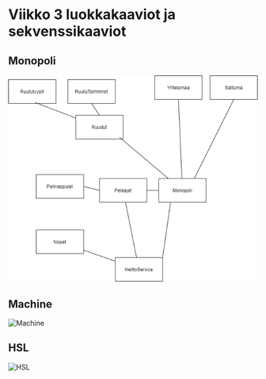 # Viikko 3 luokkakaaviot ja sekvenssikaaviot


## Monopoli
![Monopoli](https://github.com/Shmuli02/ot-harjoitustyo/blob/master/laskarit/viikko3/monopoli.drawio.png)


## Machine
![Machine](https://www.websequencediagrams.com/files/render?link=c8JoVBNnkdSnoxg8NGTFggO6W4LtTG4kqBdeoHTWIXRndZVZLpVB58FwxtZSokaJ)

## HSL
![HSL](https://www.websequencediagrams.com/files/render?link=g2oZRCRiD3zdGmD8GbLIjhwuXIlrO2RhEQWYJgbFGpb8wuGHREyjbCfOTjWIfyUx)
